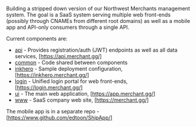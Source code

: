 Building a stripped down version of our Northwest Merchants management system. The goal
is a SaaS system serving multiple web front-ends (possibly through CNAMEs from different
root domains) as well as a mobile app and API-only consumers through a single API.

Current components are:

 * [api](api) - Provides registration/auth (JWT) endpoints as well as all data services,
   [https://api.merchant.gg/]
 * [common](common) - Code shared between components
 * [inkhero](inkhero) - Sample deployment configuration, [https://inkhero.merchant.gg/]
 * [login](login) - Unified login portal for web front-ends, [https://login.merchant.gg/]
 * [ui](ui) - The main web application, [https://app.merchant.gg/]
 * [www](www) - SaaS company web site, [https://merchant.gg/]

The mobile app is in a separate repo - [https://www.github.com/edtoon/ShipApp/]
